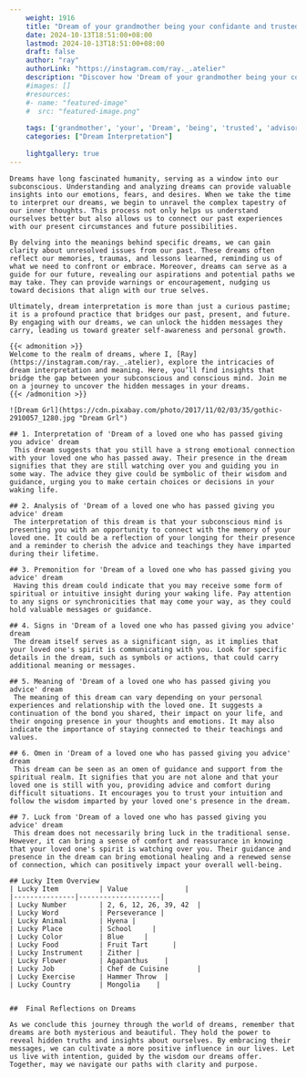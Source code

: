 ```yaml
---
    weight: 1916
    title: "Dream of your grandmother being your confidante and trusted advisor."  # Assuming 'title' column exists
    date: 2024-10-13T18:51:00+08:00
    lastmod: 2024-10-13T18:51:00+08:00
    draft: false
    author: "ray"
    authorLink: "https://instagram.com/ray._.atelier"
    description: "Discover how 'Dream of your grandmother being your confidante and trusted advisor.' can interpret your future and uncover its significant meanings in your life."
    #images: []
    #resources:
    #- name: "featured-image"
    #  src: "featured-image.png"
    
    tags: ['grandmother', 'your', 'Dream', 'being', 'trusted', 'advisor.', 'and', 'confidante', 'of']
    categories: ["Dream Interpretation"]
    
    lightgallery: true
---
```

    
    Dreams have long fascinated humanity, serving as a window into our subconscious. Understanding and analyzing dreams can provide valuable insights into our emotions, fears, and desires. When we take the time to interpret our dreams, we begin to unravel the complex tapestry of our inner thoughts. This process not only helps us understand ourselves better but also allows us to connect our past experiences with our present circumstances and future possibilities.
    
    By delving into the meanings behind specific dreams, we can gain clarity about unresolved issues from our past. These dreams often reflect our memories, traumas, and lessons learned, reminding us of what we need to confront or embrace. Moreover, dreams can serve as a guide for our future, revealing our aspirations and potential paths we may take. They can provide warnings or encouragement, nudging us toward decisions that align with our true selves.
    
    Ultimately, dream interpretation is more than just a curious pastime; it is a profound practice that bridges our past, present, and future. By engaging with our dreams, we can unlock the hidden messages they carry, leading us toward greater self-awareness and personal growth.
    
    {{< admonition >}}
    Welcome to the realm of dreams, where I, [Ray](https://instagram.com/ray._.atelier), explore the intricacies of dream interpretation and meaning. Here, you’ll find insights that bridge the gap between your subconscious and conscious mind. Join me on a journey to uncover the hidden messages in your dreams.
    {{< /admonition >}}
    
    ![Dream Grl](https://cdn.pixabay.com/photo/2017/11/02/03/35/gothic-2910057_1280.jpg "Dream Grl")
    
    ## 1. Interpretation of 'Dream of a loved one who has passed giving you advice' dream
     This dream suggests that you still have a strong emotional connection with your loved one who has passed away. Their presence in the dream signifies that they are still watching over you and guiding you in some way. The advice they give could be symbolic of their wisdom and guidance, urging you to make certain choices or decisions in your waking life.
    
    ## 2. Analysis of 'Dream of a loved one who has passed giving you advice' dream
     The interpretation of this dream is that your subconscious mind is presenting you with an opportunity to connect with the memory of your loved one. It could be a reflection of your longing for their presence and a reminder to cherish the advice and teachings they have imparted during their lifetime.
    
    ## 3. Premonition for 'Dream of a loved one who has passed giving you advice' dream
     Having this dream could indicate that you may receive some form of spiritual or intuitive insight during your waking life. Pay attention to any signs or synchronicities that may come your way, as they could hold valuable messages or guidance.
    
    ## 4. Signs in 'Dream of a loved one who has passed giving you advice' dream
     The dream itself serves as a significant sign, as it implies that your loved one's spirit is communicating with you. Look for specific details in the dream, such as symbols or actions, that could carry additional meaning or messages.
    
    ## 5. Meaning of 'Dream of a loved one who has passed giving you advice' dream
     The meaning of this dream can vary depending on your personal experiences and relationship with the loved one. It suggests a continuation of the bond you shared, their impact on your life, and their ongoing presence in your thoughts and emotions. It may also indicate the importance of staying connected to their teachings and values.
    
    ## 6. Omen in 'Dream of a loved one who has passed giving you advice' dream
     This dream can be seen as an omen of guidance and support from the spiritual realm. It signifies that you are not alone and that your loved one is still with you, providing advice and comfort during difficult situations. It encourages you to trust your intuition and follow the wisdom imparted by your loved one's presence in the dream.
    
    ## 7. Luck from 'Dream of a loved one who has passed giving you advice' dream
     This dream does not necessarily bring luck in the traditional sense. However, it can bring a sense of comfort and reassurance in knowing that your loved one's spirit is watching over you. Their guidance and presence in the dream can bring emotional healing and a renewed sense of connection, which can positively impact your overall well-being.
    
    ## Lucky Item Overview
    | Lucky Item          | Value              |
    |---------------|--------------------|
    | Lucky Number        | 2, 6, 12, 26, 39, 42  |
    | Lucky Word          | Perseverance |
    | Lucky Animal        | Hyena |
    | Lucky Place         | School     |
    | Lucky Color         | Blue     |
    | Lucky Food          | Fruit Tart      |
    | Lucky Instrument    | Zither |
    | Lucky Flower        | Agapanthus    |
    | Lucky Job           | Chef de Cuisine       |
    | Lucky Exercise      | Hammer Throw  |
    | Lucky Country       | Mongolia    |
    
    
    ##  Final Reflections on Dreams
    
    As we conclude this journey through the world of dreams, remember that dreams are both mysterious and beautiful. They hold the power to reveal hidden truths and insights about ourselves. By embracing their messages, we can cultivate a more positive influence in our lives. Let us live with intention, guided by the wisdom our dreams offer. Together, may we navigate our paths with clarity and purpose.
    
